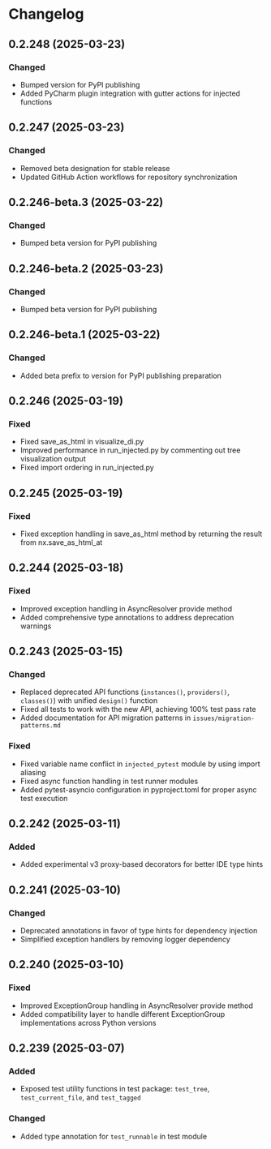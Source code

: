 # Changelog

## 0.2.248 (2025-03-23)

### Changed
- Bumped version for PyPI publishing
- Added PyCharm plugin integration with gutter actions for injected functions

## 0.2.247 (2025-03-23)

### Changed
- Removed beta designation for stable release
- Updated GitHub Action workflows for repository synchronization

## 0.2.246-beta.3 (2025-03-22)

### Changed
- Bumped beta version for PyPI publishing

## 0.2.246-beta.2 (2025-03-23)

### Changed
- Bumped beta version for PyPI publishing

## 0.2.246-beta.1 (2025-03-22)

### Changed
- Added beta prefix to version for PyPI publishing preparation

## 0.2.246 (2025-03-19)

### Fixed
- Fixed save_as_html in visualize_di.py
- Improved performance in run_injected.py by commenting out tree visualization output
- Fixed import ordering in run_injected.py

## 0.2.245 (2025-03-19)

### Fixed
- Fixed exception handling in save_as_html method by returning the result from nx.save_as_html_at

## 0.2.244 (2025-03-18)

### Fixed
- Improved exception handling in AsyncResolver provide method
- Added comprehensive type annotations to address deprecation warnings

## 0.2.243 (2025-03-15)

### Changed
- Replaced deprecated API functions (`instances()`, `providers()`, `classes()`) with unified `design()` function
- Fixed all tests to work with the new API, achieving 100% test pass rate
- Added documentation for API migration patterns in `issues/migration-patterns.md`

### Fixed
- Fixed variable name conflict in `injected_pytest` module by using import aliasing
- Fixed async function handling in test runner modules
- Added pytest-asyncio configuration in pyproject.toml for proper async test execution

## 0.2.242 (2025-03-11)

### Added
- Added experimental v3 proxy-based decorators for better IDE type hints

## 0.2.241 (2025-03-10)

### Changed
- Deprecated annotations in favor of type hints for dependency injection
- Simplified exception handlers by removing logger dependency

## 0.2.240 (2025-03-10)

### Fixed
- Improved ExceptionGroup handling in AsyncResolver provide method
- Added compatibility layer to handle different ExceptionGroup implementations across Python versions

## 0.2.239 (2025-03-07)

### Added
- Exposed test utility functions in test package: `test_tree`, `test_current_file`, and `test_tagged`

### Changed
- Added type annotation for `test_runnable` in test module

